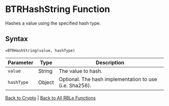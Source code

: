 # BTRHashString Function

Hashes a value using the specified hash type.

## Syntax

```excel
=BTRHashString(value, hashType)
```

Parameter | Type | Description
---|---|---
`value` | String | The value to hash.
`hashType` | Object | Optional.  The hash implementation to use (i.e. Sha256).

[Back to Crypto](RBLeCrypto.md) | [Back to All RBLe Functions](RBLe.md#function-documentation)